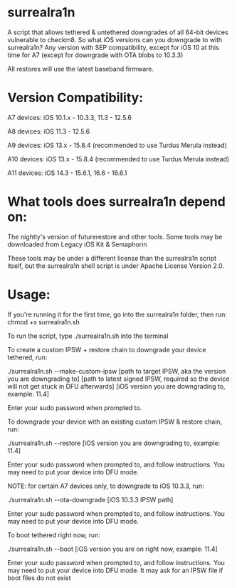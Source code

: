 # surrealra1n

A script that allows tethered & untethered downgrades of all 64-bit devices vulnerable to checkm8.
So what iOS versions can you downgrade to with surrealra1n? Any version with SEP compatibility, except for iOS 10 at this time for A7 (except for downgrade with OTA blobs to 10.3.3)

All restores will use the latest baseband firmware.

# Version Compatibility:

A7 devices: iOS 10.1.x - 10.3.3, 11.3 - 12.5.6

A8 devices: iOS 11.3 - 12.5.6

A9 devices: iOS 13.x - 15.8.4 (recommended to use Turdus Merula instead)

A10 devices: iOS 13.x - 15.8.4 (recommended to use Turdus Merula instead)

A11 devices: iOS 14.3 - 15.6.1, 16.6 - 16.6.1

# What tools does surrealra1n depend on:

The nightly's version of futurerestore and other tools. Some tools may be downloaded from Legacy iOS Kit & Semaphorin

These tools may be under a different license than the surrealra1n script itself, but the surrealra1n shell script is under Apache License Version 2.0.

# Usage:

If you're running it for the first time, go into the surrealra1n folder, then run: chmod +x surrealra1n.sh

To run the script, type ./surrealra1n.sh into the terminal

To create a custom IPSW + restore chain to downgrade your device tethered, run:

./surrealra1n.sh --make-custom-ipsw [path to target IPSW, aka the version you are downgrading to] [path to latest signed IPSW, required so the device will not get stuck in DFU afterwards] [iOS version you are downgrading to, example: 11.4]

Enter your sudo password when prompted to.

To downgrade your device with an existing custom IPSW & restore chain, run:

./surrealra1n.sh --restore [iOS version you are downgrading to, example: 11.4]

Enter your sudo password when prompted to, and follow instructions. You may need to put your device into DFU mode.

NOTE: for certain A7 devices only, to downgrade to iOS 10.3.3, run:

./surrealra1n.sh --ota-downgrade [iOS 10.3.3 IPSW path]

Enter your sudo password when prompted to, and follow instructions. You may need to put your device into DFU mode.

To boot tethered right now, run:

./surrealra1n.sh --boot [iOS version you are on right now, example: 11.4]

Enter your sudo password when prompted to, and follow instructions. You may need to put your device into DFU mode. It may ask for an IPSW file if boot files do not exist
